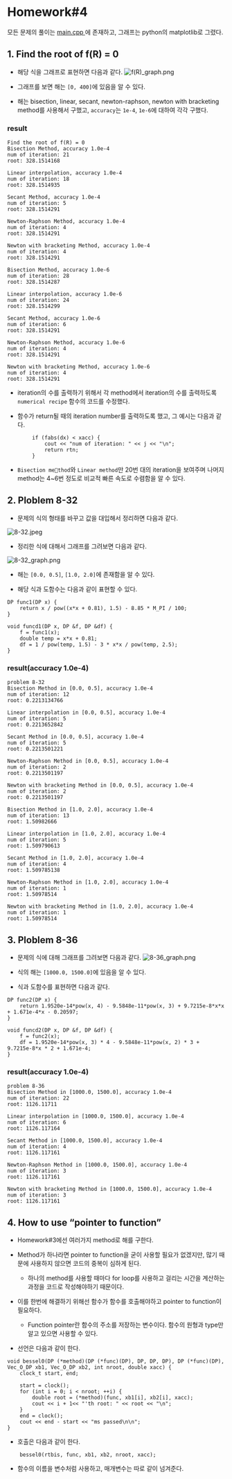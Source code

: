 # ****Homework#4****

모든 문제의 풀이는 <A href = "https://hconnect.hanyang.ac.kr/2021_MAT3008_11255/2021_mat3008_2017029589/-/blob/master/Homework%234/main.cpp" target = "self" > main.cpp </A>에 존재하고, 그래프는 python의 matplotlib로 그렸다.

## 1. Find the root of f(R) = 0

- 해당 식을 그래프로 표현하면 다음과 같다.
![f(R)_graph.png](https://hconnect.hanyang.ac.kr/2021_MAT3008_11255/2021_mat3008_2017029589/-/raw/master/Homework%234/f(R)_graph.png)

- 그래프를 보면 해는 `[0, 400]`에 있음을 알 수 있다.
- 해는 bisection, linear, secant, newton-raphson, newton with bracketing method를 사용해서 구했고, `accuracy`는 `1e-4`, `1e-6`에 대하여 각각 구했다.

### result
```
Find the root of f(R) = 0
Bisection Method, accuracy 1.0e-4
num of iteration: 21
root: 328.1514168

Linear interpolation, accuracy 1.0e-4
num of iteration: 18
root: 328.1514935

Secant Method, accuracy 1.0e-4
num of iteration: 5
root: 328.1514291

Newton-Raphson Method, accuracy 1.0e-4
num of iteration: 4
root: 328.1514291

Newton with bracketing Method, accuracy 1.0e-4
num of iteration: 4
root: 328.1514291

Bisection Method, accuracy 1.0e-6
num of iteration: 28
root: 328.1514287

Linear interpolation, accuracy 1.0e-6
num of iteration: 24
root: 328.1514299

Secant Method, accuracy 1.0e-6
num of iteration: 6
root: 328.1514291

Newton-Raphson Method, accuracy 1.0e-6
num of iteration: 4
root: 328.1514291

Newton with bracketing Method, accuracy 1.0e-6
num of iteration: 4
root: 328.1514291
```
- iteration의 수를 출력하기 위해서 각 method에서 iteration의 수를 출력하도록 `numerical recipe` 함수의 코드를 수정했다.

- 함수가 return될 때의 iteration number를 출력하도록 했고, 그 예시는 다음과 같다.
```
        if (fabs(dx) < xacc) {
            cout << "num of iteration: " << j << "\n";
            return rtn;
        }
```
- `Bisection method`와 `Linear method`만 20번 대의 iteration을 보여주며 나머지 method는 4~6번 정도로 비교적 빠른 속도로 수렴함을 알 수 있다.


## 2. Ploblem 8-32

- 문제의 식의 형태를 바꾸고 값을 대입해서 정리하면 다음과 같다.

![8-32.jpeg](https://hconnect.hanyang.ac.kr/2021_MAT3008_11255/2021_mat3008_2017029589/-/raw/master/Homework%234/8-32.jpeg)

- 정리한 식에 대해서 그래프를 그려보면 다음과 같다.

![8-32_graph.png](https://hconnect.hanyang.ac.kr/2021_MAT3008_11255/2021_mat3008_2017029589/-/raw/master/Homework%234/8-32_graph.png)

- 해는 `[0.0, 0.5]`, `[1.0, 2.0]`에 존재함을 알 수 있다.

- 해당 식과 도함수는 다음과 같이 표현할 수 있다.
```
DP func1(DP x) {
    return x / pow((x*x + 0.81), 1.5) - 8.85 * M_PI / 100;
}

void funcd1(DP x, DP &f, DP &df) {
    f = func1(x);
    double temp = x*x + 0.81;
    df = 1 / pow(temp, 1.5) - 3 * x*x / pow(temp, 2.5);
}
```

### result(accuracy 1.0e-4)
```
problem 8-32
Bisection Method in [0.0, 0.5], accuracy 1.0e-4
num of iteration: 12
root: 0.2213134766

Linear interpolation in [0.0, 0.5], accuracy 1.0e-4
num of iteration: 5
root: 0.2213652842

Secant Method in [0.0, 0.5], accuracy 1.0e-4
num of iteration: 5
root: 0.2213501221

Newton-Raphson Method in [0.0, 0.5], accuracy 1.0e-4
num of iteration: 2
root: 0.2213501197

Newton with bracketing Method in [0.0, 0.5], accuracy 1.0e-4
num of iteration: 2
root: 0.2213501197

Bisection Method in [1.0, 2.0], accuracy 1.0e-4
num of iteration: 13
root: 1.50982666

Linear interpolation in [1.0, 2.0], accuracy 1.0e-4
num of iteration: 5
root: 1.509790613

Secant Method in [1.0, 2.0], accuracy 1.0e-4
num of iteration: 4
root: 1.509785138

Newton-Raphson Method in [1.0, 2.0], accuracy 1.0e-4
num of iteration: 1
root: 1.50978514

Newton with bracketing Method in [1.0, 2.0], accuracy 1.0e-4
num of iteration: 1
root: 1.50978514
```

## 3. Ploblem 8-36

- 문제의 식에 대해 그래프를 그려보면 다음과 같다.
![8-36_graph.png](https://hconnect.hanyang.ac.kr/2021_MAT3008_11255/2021_mat3008_2017029589/-/raw/master/Homework%234/8-36_graph.png)

- 식의 해는 `[1000.0, 1500.0]`에 있음을 알 수 있다.

- 식과 도함수를 표현하면 다음과 같다.
```
DP func2(DP x) {
    return 1.9520e-14*pow(x, 4) - 9.5848e-11*pow(x, 3) + 9.7215e-8*x*x + 1.671e-4*x - 0.20597;
}

void funcd2(DP x, DP &f, DP &df) {
    f = func2(x);
    df = 1.9520e-14*pow(x, 3) * 4 - 9.5848e-11*pow(x, 2) * 3 + 9.7215e-8*x * 2 + 1.671e-4;
}
```
### result(accuracy 1.0e-4)
```
problem 8-36
Bisection Method in [1000.0, 1500.0], accuracy 1.0e-4
num of iteration: 22
root: 1126.11711

Linear interpolation in [1000.0, 1500.0], accuracy 1.0e-4
num of iteration: 6
root: 1126.117164

Secant Method in [1000.0, 1500.0], accuracy 1.0e-4
num of iteration: 4
root: 1126.117161

Newton-Raphson Method in [1000.0, 1500.0], accuracy 1.0e-4
num of iteration: 3
root: 1126.117161

Newton with bracketing Method in [1000.0, 1500.0], accuracy 1.0e-4
num of iteration: 3
root: 1126.117161
```

## 4. How to use “pointer to function”

- Homework#3에선 여러가지 method로 해를 구한다. 
- Method가 하나라면 pointer to function을 굳이 사용할 필요가 없겠지만, 많기 때문에 사용하지 않으면 코드의 중복이 심하게 된다.
  - 하나의 method를 사용할 때마다 for loop를 사용하고 걸리는 시간을 계산하는 과정을 코드로 작성해야하기 때문이다.
- 이를 한번에 해결하기 위해선 함수가 함수를 호출해야하고 pointer to function이 필요하다.
  - Function pointer란 함수의 주소를 저장하는 변수이다. 함수의 원형과 type만 알고 있으면 사용할 수 있다. 

- 선언은 다음과 같이 한다.

```
void bessel0(DP (*method)(DP (*func)(DP), DP, DP, DP), DP (*func)(DP), Vec_O_DP xb1, Vec_O_DP xb2, int nroot, double xacc) {
    clock_t start, end;
    
    start = clock();
    for (int i = 0; i < nroot; ++i) {
        double root = (*method)(func, xb1[i], xb2[i], xacc);
        cout << i + 1<< "'th root: " << root << "\n";
    }
    end = clock();
    cout << end - start << "ms passed\n\n";
}
```

- 호출은 다음과 같이 한다.
```
    bessel0(rtbis, func, xb1, xb2, nroot, xacc);

```
- 함수의 이름을 변수처럼 사용하고, 매개변수는 따로 같이 넘겨준다.
